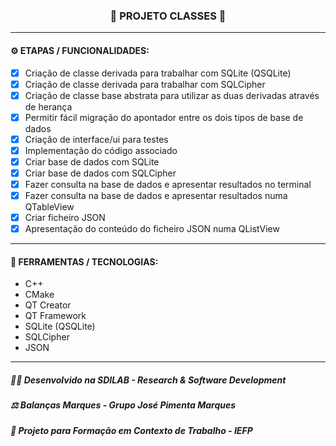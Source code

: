<h3 align="center"> 
  🚧 PROJETO CLASSES 🚧
</h3>

---
#### ⚙️ ETAPAS / FUNCIONALIDADES:

- [x] Criação de classe derivada para trabalhar com SQLite (QSQLite)
- [x] Criação de classe derivada para trabalhar com SQLCipher
- [x] Criação de classe base abstrata para utilizar as duas derivadas através de herança
- [x] Permitir fácil migração do apontador entre os dois tipos de base de dados
- [x] Criação de interface/ui para testes
- [x] Implementação do código associado
- [x] Criar base de dados com SQLite
- [x] Criar base de dados com SQLCipher
- [x] Fazer consulta na base de dados e apresentar resultados no terminal
- [x] Fazer consulta na base de dados e apresentar resultados numa QTableView
- [x] Criar ficheiro JSON
- [x] Apresentação do conteúdo do ficheiro JSON numa QListView

---
#### 🔧 FERRAMENTAS / TECNOLOGIAS:

- C++
- CMake
- QT Creator
- QT Framework
- SQLite (QSQLite)
- SQLCipher
- JSON

---
##### 👨‍💻 Desenvolvido na SDILAB - Research & Software Development 
##### ⚖️ Balanças Marques - Grupo José Pimenta Marques
##### 📖 Projeto para Formação em Contexto de Trabalho - IEFP
